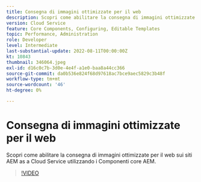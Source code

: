```yaml
---
title: Consegna di immagini ottimizzate per il web
description: Scopri come abilitare la consegna di immagini ottimizzate per il web sui siti AEM as a Cloud Service utilizzando i Componenti core AEM.
version: Cloud Service
feature: Core Components, Configuring, Editable Templates
topic: Performance, Administration
role: Developer
level: Intermediate
last-substantial-update: 2022-08-11T00:00:00Z
kt: 10843
thumbnail: 346064.jpeg
exl-id: d16c0c7b-3d0e-4e4f-a1e0-baa8a44cc366
source-git-commit: da0b536e824f68d97618ac7bce9aec5829c3b48f
workflow-type: tm+mt
source-wordcount: '46'
ht-degree: 0%

---
```


# Consegna di immagini ottimizzate per il web

Scopri come abilitare la consegna di immagini ottimizzate per il web sui siti AEM as a Cloud Service utilizzando i Componenti core AEM.

>[!VIDEO](https://video.tv.adobe.com/v/346064?quality=12&learn=on)
